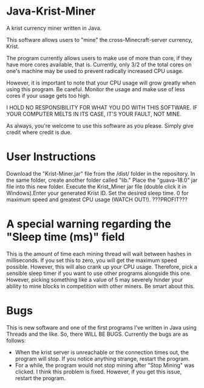 # Java-Krist-Miner
A krist currency miner written in Java.

This software allows users to "mine" the cross-Minecraft-server currency, Krist.

The program currently allows users to make use of more than core, if they have more cores available, that is. Currently, only
3/2 of the total cores on one's machine may be used to prevent radically increased CPU usage.

However, it is important to note that your CPU usage will grow greatly when using this program. Be careful. Monitor the
usage and make use of less cores if your usage gets too high.

I HOLD NO RESPONSIBILITY FOR WHAT YOU DO WITH THIS SOFTWARE. IF YOUR COMPUTER MELTS IN ITS CASE, IT'S YOUR FAULT, NOT MINE.

As always, you're welcome to use this software as you please. Simply give credit where credit is due.

# User Instructions
Download the "Krist-Miner.jar" file from the /dist/ folder in the repository. In the same folder, create another folder called "lib." Place the "guava-18.0" jar file into this new folder. Execute the Krist_Miner jar file (double click it in Windows).Enter your generated Krist ID. Set the desired sleep time. 0 for maximum speed and greatest CPU usage (WATCH OUT!). ???PROFIT???

# A special warning regarding the "Sleep time (ms)" field
This is the amount of time each mining thread will wait between hashes in milliseconds. If you set this to zero, you will
get the maximum speed possible. However, this will also crank up your CPU usage. Therefore, pick a sensible sleep timer if
you want to use other programs alongside this one. However, picking something like a value of 5 may severely hinder your ability
to mine blocks in competition with other miners. Be smart about this.

# Bugs
This is new software and one of the first programs I've written in Java using Threads and the like. So, there WILL BE BUGS.
Currently the bugs are as follows:
- When the krist server is unreachable or the connection times out, the program will stop. If you notice anything strange, restart the program.
- For a while, the program would not stop mining after "Stop Mining" was clicked. I think this problem is fixed. However, if you get this issue, restart the program.
